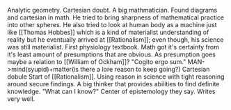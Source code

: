 Analytic geometry.
Cartesian doubt.
A big mathmatician.
Found diagrams and cartesian in math.
He tried to bring sharpness of mathematical practice into other spheres.
He also tried to look at human body as a machine just like [[Thomas Hobbes]] which is a kind of materialist understanding of reality but he eventually arrived at [[Rationalism]]; even though, his science was still materialist.
First physiology textbook.
Math got it's certainty from it's least amount of presumptions that are obvious.
As presumption goes maybe a relation to [[William of Ockham]]?
"Cogito ergo sum."
MAN->mind(syupid)+matter(is there a lore reason to keep going?)
Cartesian dobule
Start of [[Rationalism]].
Using reason in science with tight reasoning around secure findings.
A big thinker that provides abilities to find definite knowledge.
"What can I know?"
Center of epistemology they say.
Writes very well.